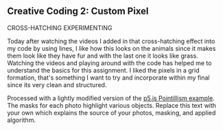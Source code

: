 ## Creative Coding 2: Custom Pixel

CROSS-HATCHING EXPERIMENTING

Today after watching the videos I added in that cross-hatching effect into my code by using lines, I like how this looks on the animals since it makes them look like they have fur and with the last one it looks like grass. Watching the videos and playing around with the code has helped me to understand the basics for this assignment. I liked the pixels in a grid formation, that's something I want to try and incorporate within my final since its very clean and structured.

Processed with a lightly modified version of the [p5.js Pointillism example](https://p5js.org/examples/image-pointillism.html). The masks for each photo highlight various objects. Replace this text with your own which explains the source of your photos, masking, and applied algorithm.
